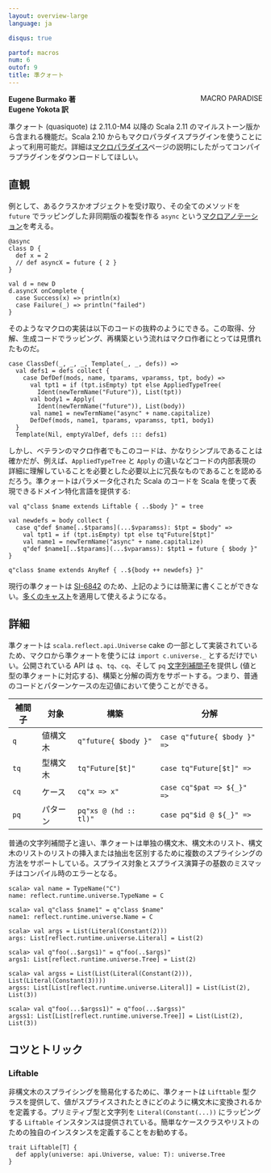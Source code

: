 ```yaml
---
layout: overview-large
language: ja

disqus: true

partof: macros
num: 6
outof: 9
title: 準クォート
---
```

<a href="/ja/overviews/macros/paradise.html"><span class="label important" style="float: right;">MACRO PARADISE</span></a>

**Eugene Burmako 著**<br>
**Eugene Yokota 訳**

準クォート (quasiquote) は 2.11.0-M4 以降の Scala 2.11 のマイルストーン版から含まれる機能だ。Scala 2.10 からもマクロパラダイスプラグインを使うことによって利用可能だ。詳細は[マクロパラダイス](/ja/overviews/macros/paradise.html)ページの説明にしたがってコンパイラプラグインをダウンロードしてほしい。

## 直観

例として、あるクラスかオブジェクトを受け取り、その全てのメソッドを `future` でラッピングした非同期版の複製を作る `async` という[マクロアノテーション](/ja/overviews/macros/annotations.html)を考える。

    @async
    class D {
      def x = 2
      // def asyncX = future { 2 }
    }

    val d = new D
    d.asyncX onComplete {
      case Success(x) => println(x)
      case Failure(_) => println("failed")
    }

そのようなマクロの実装は以下のコードの抜粋のようにできる。この取得、分解、生成コードでラッピング、再構築という流れはマクロ作者にとっては見慣れたものだ。

    case ClassDef(_, _, _, Template(_, _, defs)) =>
      val defs1 = defs collect {
        case DefDef(mods, name, tparams, vparamss, tpt, body) =>
          val tpt1 = if (tpt.isEmpty) tpt else AppliedTypeTree(
            Ident(newTermName("Future")), List(tpt))
          val body1 = Apply(
            Ident(newTermName("future")), List(body))
          val name1 = newTermName("async" + name.capitalize)
          DefDef(mods, name1, tparams, vparamss, tpt1, body1)
      }
      Template(Nil, emptyValDef, defs ::: defs1)

しかし、ベテランのマクロ作者でもこのコードは、かなりシンプルであることは確かだが、例えば、`AppliedTypeTree` と `Apply` の違いなどコードの内部表現の詳細に理解していることを必要とした必要以上に冗長なものであることを認めるだろう。準クォートはパラメータ化された Scala のコードを Scala を使って表現できるドメイン特化言語を提供する:

    val q"class $name extends Liftable { ..$body }" = tree

    val newdefs = body collect {
      case q"def $name[..$tparams](...$vparamss): $tpt = $body" =>
        val tpt1 = if (tpt.isEmpty) tpt else tq"Future[$tpt]"
        val name1 = newTermName("async" + name.capitalize)
        q"def $name1[..$tparams](...$vparamss): $tpt1 = future { $body }"
    }

    q"class $name extends AnyRef { ..${body ++ newdefs} }"

現行の準クォートは [SI-6842](https://issues.scala-lang.org/browse/SI-6842) のため、上記のようには簡潔に書くことができない。[多くのキャスト](https://gist.github.com/7ab617d054f28d68901b)を適用して使えるようになる。

## 詳細

準クォートは `scala.reflect.api.Universe` cake の一部として実装されているため、マクロから準クォートを使うには `import c.universe._` とするだけでいい。公開されている API は `q`、`tq`、`cq`、そして `pq` [文字列補間子](/ja/overviews/core/string-interpolation.html)を提供し (値と型の準クォートに対応する)、構築と分解の両方をサポートする。つまり、普通のコードとパターンケースの左辺値において使うことができる。

<table>
<thead>
<tr><th>補間子</th><th>対象</th><th>構築</th><th>分解</th></tr>
</thead>
<tbody>
<tr><td><code>q</code></td><td>値構文木</td><td><code>q"future{ $body }"</code></td><td><code>case q"future{ $body }" =&gt;</code></td></tr>
<tr><td><code>tq</code></td><td>型構文木</td><td><code>tq"Future[$t]"</code></td><td><code>case tq"Future[$t]" =&gt;</code></td></tr>
<tr><td><code>cq</code></td><td>ケース</td><td><code>cq"x =&gt; x"</code></td><td><code>case cq"$pat =&gt; ${_}" =&gt;</code></td></tr>
<tr><td><code>pq</code></td><td>パターン</td><td><code>pq"xs @ (hd :: tl)"</code></td><td><code>case pq"$id @ ${_}" =&gt;</code></td></tr>
</tbody>
</table>

普通の文字列補間子と違い、準クォートは単独の構文木、構文木のリスト、構文木のリストのリストの挿入または抽出を区別するために複数のスプライシングの方法をサポートしている。スプライス対象とスプライス演算子の基数のミスマッチはコンパイル時のエラーとなる。

    scala> val name = TypeName("C")
    name: reflect.runtime.universe.TypeName = C

    scala> val q"class $name1" = q"class $name"
    name1: reflect.runtime.universe.Name = C

    scala> val args = List(Literal(Constant(2)))
    args: List[reflect.runtime.universe.Literal] = List(2)

    scala> val q"foo(..$args1)" = q"foo(..$args)"
    args1: List[reflect.runtime.universe.Tree] = List(2)

    scala> val argss = List(List(Literal(Constant(2))), List(Literal(Constant(3))))
    argss: List[List[reflect.runtime.universe.Literal]] = List(List(2), List(3))

    scala> val q"foo(...$argss1)" = q"foo(...$argss)"
    argss1: List[List[reflect.runtime.universe.Tree]] = List(List(2), List(3))

## コツとトリック

### Liftable

非構文木のスプライシングを簡易化するために、準クォートは `Lifttable` 型クラスを提供して、値がスプライスされたときにどのように構文木に変換されるかを定義する。プリミティブ型と文字列を `Literal(Constant(...))` にラッピングする `Liftable` インスタンスは提供されている。簡単なケースクラスやリストのための独自のインスタンスを定義することをお勧めする。

    trait Liftable[T] {
      def apply(universe: api.Universe, value: T): universe.Tree
    }
